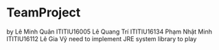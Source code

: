 # TeamProject
by Lê Minh Quân   ITITIU16005
   Lê Quang Trí   ITITIU16134
   Phạm Nhật Minh ITITIU16112
   Lê Gia Vỹ 
need to implement JRE system library to play
